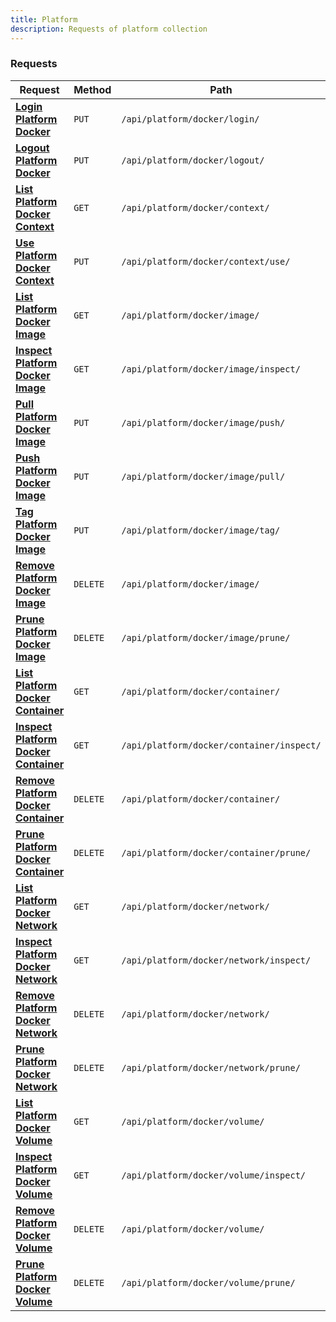 ```yaml
---
title: Platform
description: Requests of platform collection
---
```


### Requests

| Request | Method | Path |
|---------|--------|------|
| [**Login Platform Docker**](/docs/api/platform/docker-login) | `PUT` | `/api/platform/docker/login/` |
| [**Logout Platform Docker**](/docs/api/platform/docker-logout) | `PUT` | `/api/platform/docker/logout/` |
| [**List Platform Docker Context**](/docs/api/platform/docker-context-list) | `GET` | `/api/platform/docker/context/` |
| [**Use Platform Docker Context**](/docs/api/platform/docker-context-use) | `PUT` | `/api/platform/docker/context/use/` |
| [**List Platform Docker Image**](/docs/api/platform/docker-image-list) | `GET` | `/api/platform/docker/image/` |
| [**Inspect Platform Docker Image**](/docs/api/platform/docker-image-inspect) | `GET` | `/api/platform/docker/image/inspect/` |
| [**Pull Platform Docker Image**](/docs/api/platform/docker-image-pull) | `PUT` | `/api/platform/docker/image/push/` |
| [**Push Platform Docker Image**](/docs/api/platform/docker-image-push) | `PUT` | `/api/platform/docker/image/pull/` |
| [**Tag Platform Docker Image**](/docs/api/platform/docker-image-tag) | `PUT` | `/api/platform/docker/image/tag/` |
| [**Remove Platform Docker Image**](/docs/api/platform/docker-image-remove) | `DELETE` | `/api/platform/docker/image/` |
| [**Prune Platform Docker Image**](/docs/api/platform/docker-image-prune) | `DELETE` | `/api/platform/docker/image/prune/` |
| [**List Platform Docker Container**](/docs/api/platform/docker-container-list) | `GET` | `/api/platform/docker/container/` |
| [**Inspect Platform Docker Container**](/docs/api/platform/docker-container-inspect) | `GET` | `/api/platform/docker/container/inspect/` |
| [**Remove Platform Docker Container**](/docs/api/platform/docker-container-remove) | `DELETE` | `/api/platform/docker/container/` |
| [**Prune Platform Docker Container**](/docs/api/platform/docker-container-prune) | `DELETE` | `/api/platform/docker/container/prune/` |
| [**List Platform Docker Network**](/docs/api/platform/docker-network-list) | `GET` | `/api/platform/docker/network/` |
| [**Inspect Platform Docker Network**](/docs/api/platform/docker-network-inspect) | `GET` | `/api/platform/docker/network/inspect/` |
| [**Remove Platform Docker Network**](/docs/api/platform/docker-network-remove) | `DELETE` | `/api/platform/docker/network/` |
| [**Prune Platform Docker Network**](/docs/api/platform/docker-network-prune) | `DELETE` | `/api/platform/docker/network/prune/` |
| [**List Platform Docker Volume**](/docs/api/platform/docker-volume-list) | `GET` | `/api/platform/docker/volume/` |
| [**Inspect Platform Docker Volume**](/docs/api/platform/docker-volume-inspect) | `GET` | `/api/platform/docker/volume/inspect/` |
| [**Remove Platform Docker Volume**](/docs/api/platform/docker-volume-remove) | `DELETE` | `/api/platform/docker/volume/` |
| [**Prune Platform Docker Volume**](/docs/api/platform/docker-volume-prune) | `DELETE` | `/api/platform/docker/volume/prune/` |

